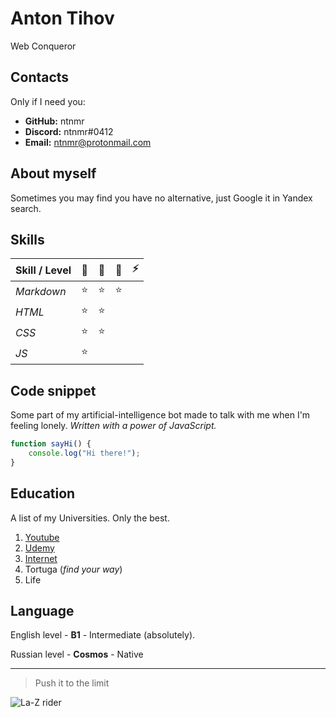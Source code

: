 # Anton Tihov

Web Conqueror

## Contacts

Only if I need you:

- **GitHub:** ntnmr
- **Discord:** ntnmr#0412
- **Email:** ntnmr@protonmail.com

## About myself

Sometimes you may find you have no alternative, just Google it in Yandex search.

## Skills

| Skill / Level | :snail: | :rabbit2: | :rocket: | :zap: |
| ------------- | :-----: | :-------: | :------: | :---: |
| _Markdown_    | :star:  |  :star:   |  :star:  |
| _HTML_        | :star:  |  :star:   |          |
| _CSS_         | :star:  |  :star:   |          |
| _JS_          | :star:  |           |          |

## Code snippet

Some part of my artificial-intelligence bot made to talk with me when I'm feeling lonely. _Written with a power of JavaScript._

```js
function sayHi() {
	console.log("Hi there!");
}
```

## Education

A list of my Universities. Only the best.

1. [Youtube](https://www.youtube.com/)
2. [Udemy](https://www.udemy.com)
3. [Internet](https://duckduckgo.com/)
4. Tortuga (_find your way_)
5. Life

## Language

English level - **B1** - Intermediate (absolutely).

Russian level - **Cosmos** - Native

---

> Push it to the limit

![La-Z rider](https://media.giphy.com/media/inyBUdvLJHvvpaC3jB/giphy.gif)
